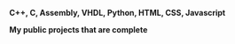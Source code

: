 **C++, C, Assembly, VHDL, Python, HTML, CSS, Javascript** <br />

**My public projects that are complete** <br />

